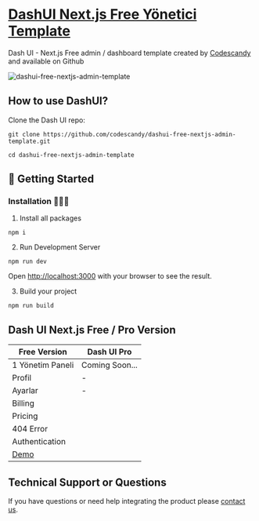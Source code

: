 # [DashUI Next.js Free Yönetici Template](https://dashui-free-nextjs-admin-template.vercel.app/)
 Dash UI - Next.js Free admin / dashboard  template created by [Codescandy](https://codescandy.com/) and available on Github

![dashui-free-nextjs-admin-template](https://user-images.githubusercontent.com/68774600/231716707-3da30d19-b826-4692-b03a-fed41376d250.jpg)

 
## How to use DashUI?

Clone the Dash UI repo:
```
git clone https://github.com/codescandy/dashui-free-nextjs-admin-template.git
```
```
cd dashui-free-nextjs-admin-template
```

##  🚀 Getting Started 

### Installation 👨🏻‍💻

1. Install all packages

```
npm i
```

2. Run Development Server

```
npm run dev
```
Open [http://localhost:3000](http://localhost:3000) with your browser to see the result.


3. Build your project

```
npm run build
```

## Dash UI Next.js Free / Pro Version

| Free Version        | Dash UI Pro
|---------------------|-------------------------------------------- |
| 1 Yönetim Paneli      | Coming Soon...                                |
| Profil      | -                                           |
| Ayarlar | -                                     |
| Billing |
| Pricing |
| 404 Error |
| Authentication |
| [Demo](https://dashui-free-nextjs-admin-template.vercel.app/) |

## Technical Support or Questions
If you have questions or need help integrating the product please [contact us](https://codescandy.com/contact-us/).

